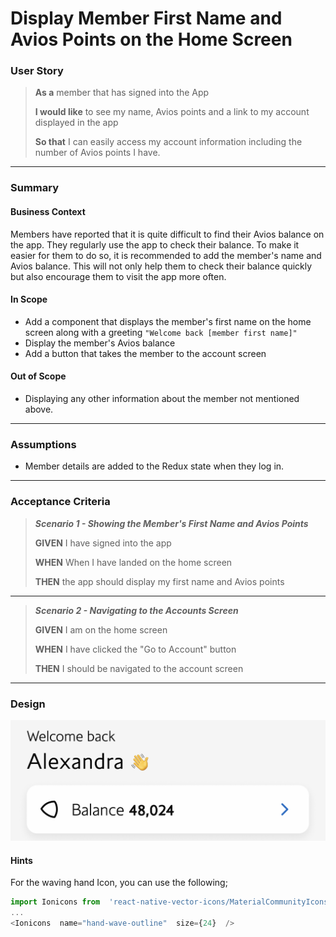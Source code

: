 # Display Member First Name and Avios Points on the Home Screen

### User Story

> **As a** member that has signed into the App
>
> **I would like** to see my name, Avios points and a link to my account displayed in the app
>
> **So that** I can easily access my account information including the number of Avios points I have.

---

### Summary

#### Business Context

Members have reported that it is quite difficult to find their Avios balance on the app. They regularly use the app to check their balance. To make it easier for them to do so, it is recommended to add the member's name and Avios balance. This will not only help them to check their balance quickly but also encourage them to visit the app more often.

#### In Scope

- Add a component that displays the member's first name on the home screen along with a greeting `"Welcome back [member first name]"`
- Display the member's Avios balance
- Add a button that takes the member to the account screen

#### Out of Scope

- Displaying any other information about the member not mentioned above.

---

### Assumptions

- Member details are added to the Redux state when they log in.

---

### Acceptance Criteria

> **_Scenario 1 - Showing the Member's First Name and Avios Points_**
>
> **GIVEN** I have signed into the app
>
> **WHEN** When I have landed on the home screen
>
> **THEN** the app should display my first name and Avios points

---

> **_Scenario 2 - Navigating to the Accounts Screen_**
>
> **GIVEN** I am on the home screen
>
> **WHEN** I have clicked the "Go to Account" button
>
> **THEN** I should be navigated to the account screen

---

### Design

![Home Screen Welcome Design](./assets/home-screen-welcome-design.png)

#### Hints

For the waving hand Icon, you can use the following;

```ts
import Ionicons from  'react-native-vector-icons/MaterialCommunityIcons';
...
<Ionicons  name="hand-wave-outline"  size={24}  />
```
